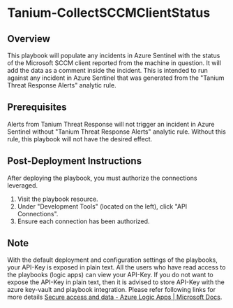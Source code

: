 # Tanium-CollectSCCMClientStatus

## Overview
This playbook will populate any incidents in Azure Sentinel with the status of the Microsoft SCCM client reported from the machine in question. It will add the data as a comment inside the incident. This is intended to run against any incident in Azure Sentinel that was generated from the "Tanium Threat Response Alerts" analytic rule.

## Prerequisites
Alerts from Tanium Threat Response will not trigger an incident in Azure Sentinel without "Tanium Threat Response Alerts" analytic rule. Without this rule, this playbook will not have the desired effect.

## Post-Deployment Instructions
After deploying the playbook, you must authorize the connections leveraged.

1. Visit the playbook resource.
2. Under "Development Tools" (located on the left), click "API Connections".
3. Ensure each connection has been authorized.

## Note
With the default deployment and configuration settings of the playbooks, your API-Key is exposed in plain text. All the users who have read access to the playbooks (logic apps) can view your API-Key.
If you do not want to expose the API-Key in plain text, then it is advised to store API-Key with the azure key-vault and playbook integration. Please refer following links for more details [Secure access and data - Azure Logic Apps | Microsoft Docs](https://docs.microsoft.com/azure/logic-apps/logic-apps-securing-a-logic-app?tabs=azure-portal#secure-inputs-and-outputs-in-the-designer).
